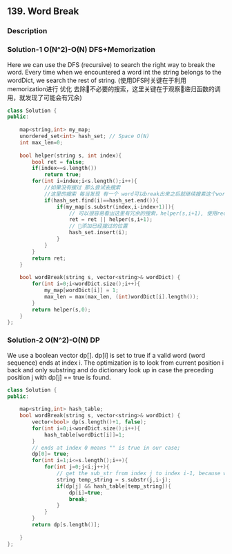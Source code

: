 

## 139. Word Break

### Description


### Solution-1 O(N^2)-O(N) DFS+Memorization

Here we can use the DFS (recursive) to search the right way to break the word. Every time when we encountered a word int the string belongs to the wordDict, we search the rest of string. (使用DFS时关键在于利用memorization进行 优化 去除不必要的搜索，这里关键在于观察递归函数的调用，就发现了可能会有冗余)

```c++
class Solution {
public:
    
    map<string,int> my_map;
    unordered_set<int> hash_set; // Space O(N)
    int max_len=0;
    
    bool helper(string s, int index){
        bool ret = false;
        if(index==s.length())
            return true;
        for(int i=index;i<s.length();i++){
            //如果没有搜过 那么尝试去搜索
            //这里的搜索 每当发现 有一个 word可以break出来之后就继续搜素这个word之后的剩余的string是否可以break出来 
            if(hash_set.find(i)==hash_set.end()){
                if(my_map[s.substr(index,i-index+1)]){
                    // 可以很容易看出这里有冗余的搜索，helper(s,i+1), 使用recursive的时候，其实传进去这里i的值 在很多call中都是一样的 所以这里我们用一个hash_set 来记录已经search过的index 
                    ret = ret || helper(s,i+1);
                    // 添加已经搜过的位置
                    hash_set.insert(i);
                }
            }
        }
        return ret;
    }
    
    bool wordBreak(string s, vector<string>& wordDict) {
        for(int i=0;i<wordDict.size();i++){
            my_map[wordDict[i]] = 1;
            max_len = max(max_len, (int)wordDict[i].length());
        }
        return helper(s,0);
    }
};

```
### Solution-2 O(N^2)-O(N) DP

We use a boolean vector dp[]. dp[i] is set to true if a valid word (word sequence) ends at index i. The optimization is to look from current position i back and only substring and do dictionary look up in case the preceding position j with dp[j] == true is found.

```c++
class Solution {
public:
    
    map<string,int> hash_table;
    bool wordBreak(string s, vector<string>& wordDict) {
        vector<bool> dp(s.length()+1, false);
        for(int i=0;i<wordDict.size();i++){
            hash_table[wordDict[i]]=1;
        }
        // ends at index 0 means "" is true in our case;
        dp[0]= true;
        for(int i=1;i<=s.length();i++){
            for(int j=0;j<i;j++){
                // get the sub_str from index j to index i-1, because we have already know if the string ends at index j can be broken from dp[j]
                string temp_string = s.substr(j,i-j);
                if(dp[j] && hash_table[temp_string]){
                    dp[i]=true;
                    break;
                }  
            }   
        }
        return dp[s.length()];
        
    }
};


```